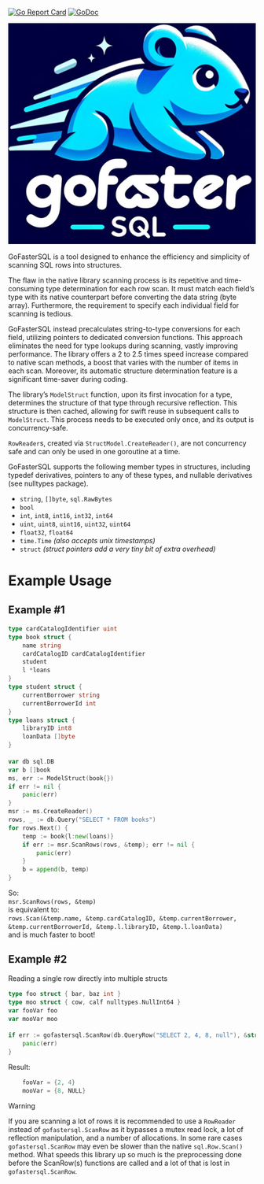 [![Go Report Card](https://goreportcard.com/badge/github.com/dakusan/gofastersql)](https://goreportcard.com/report/github.com/dakusan/gofastersql)
[![GoDoc](https://godoc.org/github.com/dakusan/gofastersql?status.svg)](https://godoc.org/github.com/dakusan/gofastersql)

![GoFasterSQL Logo](logo.jpg)

GoFasterSQL is a tool designed to enhance the efficiency and simplicity of scanning SQL rows into structures.

The flaw in the native library scanning process is its repetitive and time-consuming type determination for each row scan. It must match each field’s type with its native counterpart before converting the data string (byte array). Furthermore, the requirement to specify each individual field for scanning is tedious.

GoFasterSQL instead precalculates string-to-type conversions for each field, utilizing pointers to dedicated conversion functions. This approach eliminates the need for type lookups during scanning, vastly improving performance. The library offers a 2 to 2.5 times speed increase compared to native scan methods, a boost that varies with the number of items in each scan. Moreover, its automatic structure determination feature is a significant time-saver during coding.

The library’s `ModelStruct` function, upon its first invocation for a type, determines the structure of that type through recursive reflection. This structure is then cached, allowing for swift reuse in subsequent calls to `ModelStruct`. This process needs to be executed only once, and its output is concurrency-safe.

`RowReader`s, created via `StructModel.CreateReader()`, are not concurrency safe and can only be used in one goroutine at a time.

GoFasterSQL supports the following member types in structures, including typedef derivatives, pointers to any of these types, and nullable derivatives (see nulltypes package).
  - `string`, `[]byte`, `sql.RawBytes`
  - `bool`
  - `int`, `int8`, `int16`, `int32`, `int64`
  - `uint`, `uint8`, `uint16`, `uint32`, `uint64`
  - `float32`, `float64`
  - `time.Time` *(also accepts unix timestamps)*
  - `struct` *(struct pointers add a very tiny bit of extra overhead)*

# Example Usage
## Example #1
```go
type cardCatalogIdentifier uint
type book struct {
	name string
	cardCatalogID cardCatalogIdentifier
	student
	l *loans
}
type student struct {
	currentBorrower string
	currentBorrowerId int
}
type loans struct {
	libraryID int8
	loanData []byte
}

var db sql.DB
var b []book
ms, err := ModelStruct(book{})
if err != nil {
	panic(err)
}
msr := ms.CreateReader()
rows, _ := db.Query("SELECT * FROM books")
for rows.Next() {
	temp := book{l:new(loans)}
	if err := msr.ScanRows(rows, &temp); err != nil {
		panic(err)
	}
	b = append(b, temp)
}
```
So:<br>
`msr.ScanRows(rows, &temp)`<br>
is equivalent to:<br>
`rows.Scan(&temp.name, &temp.cardCatalogID, &temp.currentBorrower, &temp.currentBorrowerId, &temp.l.libraryID, &temp.l.loanData)`<br>
and is much faster to boot!

## Example #2
Reading a single row directly into multiple structs
```go
type foo struct { bar, baz int }
type moo struct { cow, calf nulltypes.NullInt64 }
var fooVar foo
var mooVar moo

if err := gofastersql.ScanRow(db.QueryRow("SELECT 2, 4, 8, null"), &struct {*foo; *moo}{&fooVar, &mooVar}); err != nil {
	panic(err)
}
```
Result:
```go
	fooVar = {2, 4}
	mooVar = {8, NULL}
```

> [!warning]
> If you are scanning a lot of rows it is recommended to use a `RowReader` instead of `gofastersql.ScanRow` as it bypasses a mutex read lock, a lot of reflection manipulation, and a number of allocations.
In some rare cases `gofastersql.ScanRow` may even be slower than the native `sql.Row.Scan()` method. What speeds this library up so much is the preprocessing done before the ScanRow(s) functions are called and a lot of that is lost in `gofastersql.ScanRow`.